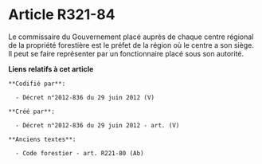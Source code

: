 # Article R321-84

Le commissaire du Gouvernement placé auprès de chaque centre régional de la propriété forestière est le préfet de la région
où le centre a son siège. Il peut se faire représenter par un fonctionnaire placé sous son autorité.

**Liens relatifs à cet article**

	**Codifié par**:

	  - Décret n°2012-836 du 29 juin 2012 (V)

	**Créé par**:

	  - Décret n°2012-836 du 29 juin 2012 - art. (V)

	**Anciens textes**:

	  - Code forestier - art. R221-80 (Ab)
